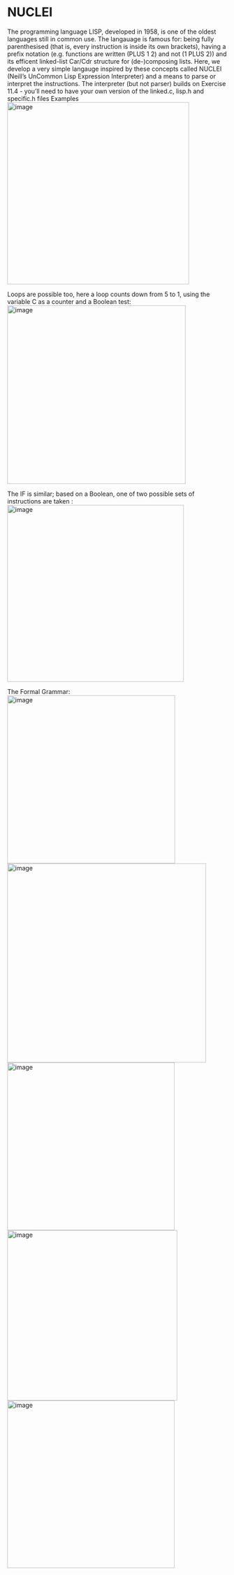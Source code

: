 # NUCLEI
  The programming language LISP, developed in 1958, is one of the oldest languages still in common use. The langauage is famous for: being fully parenthesised (that is, every instruction is inside its own brackets), having a prefix notation (e.g. functions are written (PLUS 1 2) and not (1 PLUS 2)) and its efficent linked-list Car/Cdr structure for (de-)composing lists.
  Here, we develop a very simple langauge inspired by these concepts called NUCLEI (Neill’s UnCommon Lisp Expression Interpreter) and a means to parse or interpret the instructions.
  The interpreter (but not parser) builds on Exercise 11.4 - you’ll need to have your own version of the linked.c, lisp.h and specific.h files
  Examples
<img width="416" alt="image" src="https://github.com/Leon-Chen1999/NUCLEI/assets/122807406/5094ef31-705f-4a2b-8350-61176dfcea7d">  


Loops are possible too, here a loop counts down from 5 to 1, using the variable C as a counter and a Boolean test:  
<img width="408" alt="image" src="https://github.com/Leon-Chen1999/NUCLEI/assets/122807406/675376cd-e99d-4e30-8d3d-53891d8ba59d">  
 
The IF is similar; based on a Boolean, one of two possible sets of instructions are taken :   
<img width="404" alt="image" src="https://github.com/Leon-Chen1999/NUCLEI/assets/122807406/fa2231d2-34f2-4cf7-8de5-d5e0e7b6f167">  

The Formal Grammar:  
<img width="384" alt="image" src="https://github.com/Leon-Chen1999/NUCLEI/assets/122807406/a89a3971-2d93-49e2-87b5-d7a71161b5eb">   
<img width="455" alt="image" src="https://github.com/Leon-Chen1999/NUCLEI/assets/122807406/8321821d-1673-4738-be94-da9314a8d834">    
<img width="383" alt="image" src="https://github.com/Leon-Chen1999/NUCLEI/assets/122807406/d0a64876-d704-4119-b545-75690c423a82">    
<img width="389" alt="image" src="https://github.com/Leon-Chen1999/NUCLEI/assets/122807406/ddf694d2-2806-4311-b772-c0c6996d7c4a">   
<img width="383" alt="image" src="https://github.com/Leon-Chen1999/NUCLEI/assets/122807406/64566a6a-ac47-4200-9421-ee628c764d99">     




